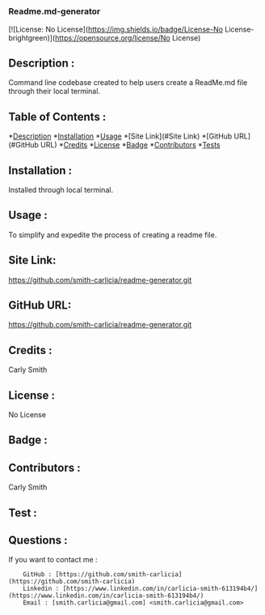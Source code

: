 # 
  ### Readme.md-generator
  [![License: No License](https://img.shields.io/badge/License-No License-brightgreen)](https://opensource.org/license/No License)

  ## Description :
  Command line codebase created to help users create a ReadMe.md file through their local terminal.

  ## Table of Contents :
  *[Description](#description)
  *[Installation](#installation)
  *[Usage](#usuage)
  *[Site Link](#Site Link)
  *[GitHub URL](#GitHub URL)
  *[Credits](#Credits)
  *[License](#License)
  *[Badge](#Badge)
  *[Contributors](#Contributors)
  *[Tests](#Tests)

  ## Installation :
  Installed through local terminal.

  ## Usage :
  To simplify and expedite the process of creating a readme file.

  ## Site Link: 
  https://github.com/smith-carlicia/readme-generator.git
  
  ## GitHub URL:
  https://github.com/smith-carlicia/readme-generator.git
  ## Credits : 
  Carly Smith

  ## License :
  No License

  ## Badge :
  

  ## Contributors :
  Carly Smith

  ## Test :
  

  ## Questions :
  If you want to contact me :

        GitHub : [https://github.com/smith-carlicia](https://github.com/smith-carlicia)
        Linkedin : [https://www.linkedin.com/in/carlicia-smith-613194b4/](https://www.linkedin.com/in/carlicia-smith-613194b4/)
        Email : [smith.carlicia@gmail.com] <smith.carlicia@gmail.com>
